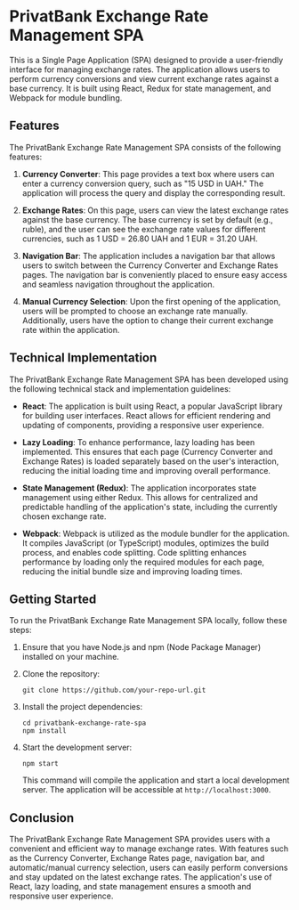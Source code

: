# PrivatBank Exchange Rate Management SPA

This is a Single Page Application (SPA) designed to provide a user-friendly interface for managing exchange rates. The application allows users to perform currency conversions and view current exchange rates against a base currency. It is built using React, Redux for state management, and Webpack for module bundling.

## Features

The PrivatBank Exchange Rate Management SPA consists of the following features:

1. **Currency Converter**: This page provides a text box where users can enter a currency conversion query, such as "15 USD in UAH." The application will process the query and display the corresponding result.

2. **Exchange Rates**: On this page, users can view the latest exchange rates against the base currency. The base currency is set by default (e.g., ruble), and the user can see the exchange rate values for different currencies, such as 1 USD = 26.80 UAH and 1 EUR = 31.20 UAH.

3. **Navigation Bar**: The application includes a navigation bar that allows users to switch between the Currency Converter and Exchange Rates pages. The navigation bar is conveniently placed to ensure easy access and seamless navigation throughout the application.

4. **Manual Currency Selection**: Upon the first opening of the application, users will be prompted to choose an exchange rate manually. Additionally, users have the option to change their current exchange rate within the application.

## Technical Implementation

The PrivatBank Exchange Rate Management SPA has been developed using the following technical stack and implementation guidelines:

- **React**: The application is built using React, a popular JavaScript library for building user interfaces. React allows for efficient rendering and updating of components, providing a responsive user experience.

- **Lazy Loading**: To enhance performance, lazy loading has been implemented. This ensures that each page (Currency Converter and Exchange Rates) is loaded separately based on the user's interaction, reducing the initial loading time and improving overall performance.

- **State Management (Redux)**: The application incorporates state management using either Redux. This allows for centralized and predictable handling of the application's state, including the currently chosen exchange rate.

- **Webpack**: Webpack is utilized as the module bundler for the application. It compiles JavaScript (or TypeScript) modules, optimizes the build process, and enables code splitting. Code splitting enhances performance by loading only the required modules for each page, reducing the initial bundle size and improving loading times.

## Getting Started

To run the PrivatBank Exchange Rate Management SPA locally, follow these steps:

1. Ensure that you have Node.js and npm (Node Package Manager) installed on your machine.

2. Clone the repository:

   ```shell
   git clone https://github.com/your-repo-url.git
   ```

3. Install the project dependencies:

   ```shell
   cd privatbank-exchange-rate-spa
   npm install
   ```

4. Start the development server:

   ```shell
   npm start
   ```

   This command will compile the application and start a local development server. The application will be accessible at `http://localhost:3000`.

## Conclusion

The PrivatBank Exchange Rate Management SPA provides users with a convenient and efficient way to manage exchange rates. With features such as the Currency Converter, Exchange Rates page, navigation bar, and automatic/manual currency selection, users can easily perform conversions and stay updated on the latest exchange rates. The application's use of React, lazy loading, and state management ensures a smooth and responsive user experience.
